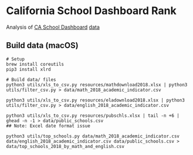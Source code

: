 # California School Dashboard Rank

Analysis of [CA School Dashboard](https://www.caschooldashboard.org/) [data](https://www.cde.ca.gov/ta/ac/cm/)

## Build data (macOS)

    # Setup
    brew install coreutils
    pip3 install xlrd

    # Build data/ files
    python3 utils/xls_to_csv.py resources/mathdownload2018.xlsx | python3 utils/filter_csv.py > data/math_2018_academic_indicator.csv

    python3 utils/xls_to_csv.py resources/eladownload2018.xlsx | python3 utils/filter_csv.py > data/english_2018_academic_indicator.csv

    python3 utils/xls_to_csv.py resources/pubschls.xlsx | tail -n +6 | ghead -n -1 > data/public_schools.csv
    ## Note: Excel date format issue

    python3 utils/top_schools.py data/math_2018_academic_indicator.csv data/english_2018_academic_indicator.csv data/public_schools.csv > data/top_schools_2018_by_math_and_english.csv
